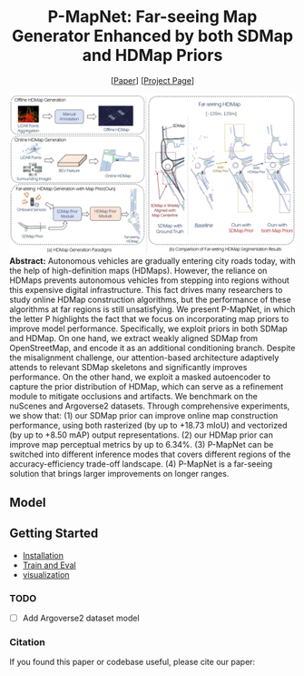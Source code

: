 <div align="center">
<h1>P-MapNet: Far-seeing Map Generator Enhanced by both SDMap and HDMap Priors </h1>
  
[[Paper]()]   [[Project Page](https://jike5.github.io/P-MapNet-project-page/)]

</div >

![visualization](figs/teaser.jpg)
**Abstract:**
Autonomous vehicles are gradually entering city roads today, with the help of high-definition maps (HDMaps). However, the reliance on HDMaps prevents autonomous vehicles from stepping into regions without this expensive digital infrastructure. This fact drives many researchers to study online HDMap construction algorithms, but the performance of these algorithms at far regions is still unsatisfying. We present P-MapNet, in which the letter P highlights the fact that we focus on incorporating map priors to improve model performance. Specifically, we exploit priors in both SDMap and HDMap. On one hand, we extract weakly aligned SDMap from OpenStreetMap, and encode it as an additional conditioning branch. Despite the misalignment challenge, our attention-based architecture adaptively attends to relevant SDMap skeletons and significantly improves performance. On the other hand, we exploit a masked autoencoder to capture the prior distribution of HDMap, which can serve as a refinement module to mitigate occlusions and artifacts. We benchmark on the nuScenes and Argoverse2 datasets.
Through comprehensive experiments, we show that: (1) our SDMap prior can improve online map construction performance, using both rasterized (by up to +18.73 mIoU) and vectorized (by up to +8.50 mAP) output representations. (2) our HDMap prior can improve map perceptual metrics by up to 6.34%. (3)
P-MapNet can be switched into different inference modes that covers different regions of the accuracy-efficiency trade-off landscape. (4) P-MapNet is a far-seeing solution that brings larger improvements on longer ranges. 

## Model

## Getting Started
- [Installation](docs/installation.md)
- [Train and Eval](docs/getting_started.md)
- [visualization](docs/visualization.md)

### TODO
- [ ] Add Argoverse2 dataset model

### Citation
If you found this paper or codebase useful, please cite our paper:
```

```
